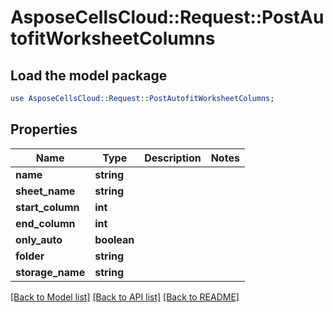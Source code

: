 # AsposeCellsCloud::Request::PostAutofitWorksheetColumns 

## Load the model package
```perl
use AsposeCellsCloud::Request::PostAutofitWorksheetColumns;
```

## Properties
Name | Type | Description | Notes
------------ | ------------- | ------------- | -------------
**name** | **string** |  |
**sheet_name** | **string** |  |
**start_column** | **int** |  |
**end_column** | **int** |  |
**only_auto** | **boolean** |  |
**folder** | **string** |  |
**storage_name** | **string** |  |  

[[Back to Model list]](../README.md#documentation-for-requests) [[Back to API list]](../README.md#documentation-for-api-endpoints) [[Back to README]](../README.md)

